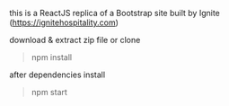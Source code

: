this is a ReactJS replica of a Bootstrap site built by Ignite
(https://ignitehospitality.com)

download & extract zip file or clone

> npm install

after dependencies install

> npm start
